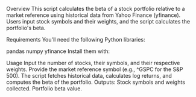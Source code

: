 Overview
This script calculates the beta of a stock portfolio relative to a market reference using historical data from Yahoo Finance (yfinance).
Users input stock symbols and their weights, and the script calculates the portfolio's beta.

Requirements
You'll need the following Python libraries:

pandas
numpy
yfinance
Install them with:

Usage
Input the number of stocks, their symbols, and their respective weights.
Provide the market reference symbol (e.g., ^GSPC for the S&P 500).
The script fetches historical data, calculates log returns, and computes the beta of the portfolio.
Outputs:
Stock symbols and weights collected.
Portfolio beta value.
